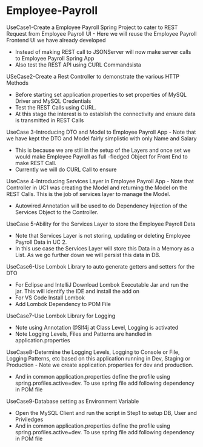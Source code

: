 # Employee-Payroll







UseCase1-Create a Employee Payroll Spring
Project to cater to REST Request from
Employee Payroll UI - Here we will reuse the Employee Payroll Frontend UI
we have already developed
- Instead of making REST call to JSONServer will now
make server calls to Employee Payroll Spring App
- Also test the REST API using CURL Commandsista 

















USeCase2-Create a Rest Controller to
demonstrate the various HTTP Methods
- Before starting set application.properties to set
properties of MySQL Driver and MySQL Credentials
- Test the REST Calls using CURL.
- At this stage the interest is to establish the
connectivity and ensure data is transmitted in REST
Calls








UseCase 3-Introducing DTO and Model to
Employee Payroll App - Note that we have kept the DTO and Model fairly
simplistic with only Name and Salary
- This is because we are still in the setup of the
Layers and once set we would make Employee
Payroll as full -fledged Object for Front End to make REST Call.
- Currently we will do CURL Call to ensure











UseCase 4-Introducing Services Layer in
Employee Payroll App - Note that Controller in UC1 was creating the
Model and returning the Model on the REST Calls.
This is the job of services layer to manage the
Model.
- Autowired Annotation will be used to do
Dependency Injection of the Services Object to
the Controller.












UseCase 5-Ability for the Services Layer to
store the Employee Payroll Data
- Note that Services Layer is not storing, updating
or deleting Employee Payroll Data in UC 2.
- In this use case the Services Layer will store this
Data in a Memory as a List. As we go further
down we will persist this data in DB.











UseCase6-Use Lombok Library to auto generate getters and setters for the DTO
- For Eclipse and IntelliJ Download Lombok Executable Jar and run the jar.
This will identify the IDE and install the add on 
- For VS Code Install Lombok 
- Add Lombok Dependency to POM File





















UseCase7-Use Lombok Library for
Logging 
- Note using Annotation @Slf4j at Class Level,
Logging is activated
- Note Logging Levels, Files and Patterns are
handled in application.properties
























UseCase8-Determine the Logging Levels, Logging
to Console or File, Logging Patterns, etc
based on this application running in
Dev, Staging or Production - Note we create application.properties for dev and
production.
- And in common application.properties define the profile
using spring.profiles.active=dev. To use spring file add
following dependency in POM file


















UseCase9-Database setting as Environment
Variable
- Open the MySQL Client and run the script in
Step1 to setup DB, User and Priviledges
- And in common application.properties define the
profile using spring.profiles.active=dev. To use
spring file add following dependency in POM file
